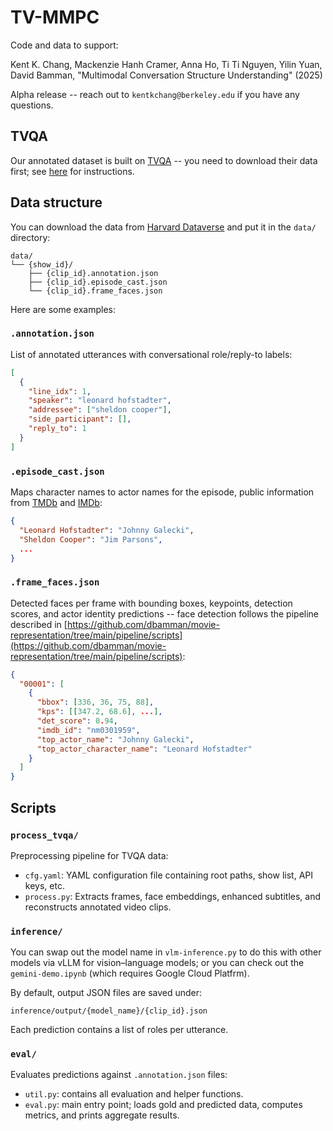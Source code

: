 # TV-MMPC

Code and data to support:

Kent K. Chang, Mackenzie Hanh Cramer, Anna Ho, Ti Ti Nguyen, Yilin Yuan, David Bamman, "Multimodal Conversation Structure Understanding" (2025)

Alpha release -- reach out to `kentkchang@berkeley.edu` if you have any questions.

## TVQA

Our annotated dataset is built on [TVQA](https://aclanthology.org/D18-1167/) -- you need to download their data first; see [here](https://nlp.cs.unc.edu/data/jielei/tvqa/tvqa_public_html/download_tvqa.html) for instructions.

## Data structure

You can download the data from [Harvard Dataverse](https://doi.org/10.7910/DVN/4KUKUL) and put it in the `data/` directory:

```
data/
└── {show_id}/
    ├── {clip_id}.annotation.json
    ├── {clip_id}.episode_cast.json
    └── {clip_id}.frame_faces.json
```

Here are some examples:

### `.annotation.json`

List of annotated utterances with conversational role/reply-to labels:

```json
[
  {
    "line_idx": 1,
    "speaker": "leonard hofstadter",
    "addressee": ["sheldon cooper"],
    "side_participant": [],
    "reply_to": 1
  }
]
```

### `.episode_cast.json`

Maps character names to actor names for the episode, public information from [TMDb](https://www.themoviedb.org/) and [IMDb](imdb.com):

```json
{
  "Leonard Hofstadter": "Johnny Galecki",
  "Sheldon Cooper": "Jim Parsons",
  ...
}
```

### `.frame_faces.json`

Detected faces per frame with bounding boxes, keypoints, detection scores, and actor identity predictions -- face detection follows the pipeline described in [https://github.com/dbamman/movie-representation/tree/main/pipeline/scripts](https://github.com/dbamman/movie-representation/tree/main/pipeline/scripts):

```json
{
  "00001": [
    {
      "bbox": [336, 36, 75, 88],
      "kps": [[347.2, 68.6], ...],
      "det_score": 0.94,
      "imdb_id": "nm0301959",
      "top_actor_name": "Johnny Galecki",
      "top_actor_character_name": "Leonard Hofstadter"
    }
  ]
}
```

## Scripts

### `process_tvqa/`

Preprocessing pipeline for TVQA data:

* `cfg.yaml`: YAML configuration file containing root paths, show list, API keys, etc.
* `process.py`: Extracts frames, face embeddings, enhanced subtitles, and reconstructs annotated video clips.
 

### `inference/`

You can swap out the model name in `vlm-inference.py` to do this with other models via vLLM for vision–language models; or you can check out the `gemini-demo.ipynb` (which requires Google Cloud Platfrm). 

By default, output JSON files are saved under:

```
inference/output/{model_name}/{clip_id}.json
```

Each prediction contains a list of roles per utterance.

### `eval/`

Evaluates predictions against `.annotation.json` files:

* `util.py`: contains all evaluation and helper functions.
* `eval.py`: main entry point; loads gold and predicted data, computes metrics, and prints aggregate results.